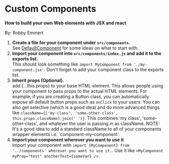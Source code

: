# Custom Components  
**How to build your own Web elements with JSX and react**  

By: Robby Emmert

1. **Create a file for your component under `src/components`.**   
 See [DefaultComponent](../../src/components/default-component.jsx) for some ideas on what to start with.
2. **Import your component into `src/components/index.js` and add it to the exports list.**  
 This should look something like `import MyComponent from './my-component.jsx'`.  Don't forget to add your component class to the exports list.
3. **Inherit props (Optional).**  
 add {...this.props} to your base HTML element. This allows people using your component to pass props to the actual HTML elements.  For example, if you are creating a Button class, you can automatically expose all default button props such as `onClick` to your users.  You can also get selective (which is a good idea) and do more advanced things like `className={['my-class', 'some-other-class', this.props.className].join(' ')}`.  This combines 'my class', 'some-other-class', and whatever the user is passing in as className.  NOTE: It's a good idea to add a standard className to all of your components wrapper elements i.e. 'component-my-component'.
4. **Import your component wherever you want to use it**  
 Import your component with `import {MyComponent} from '../components' wherever you want to use it.`.  Use it like `<MyComponent myProp="test" anotherTest={someVar} />`.
